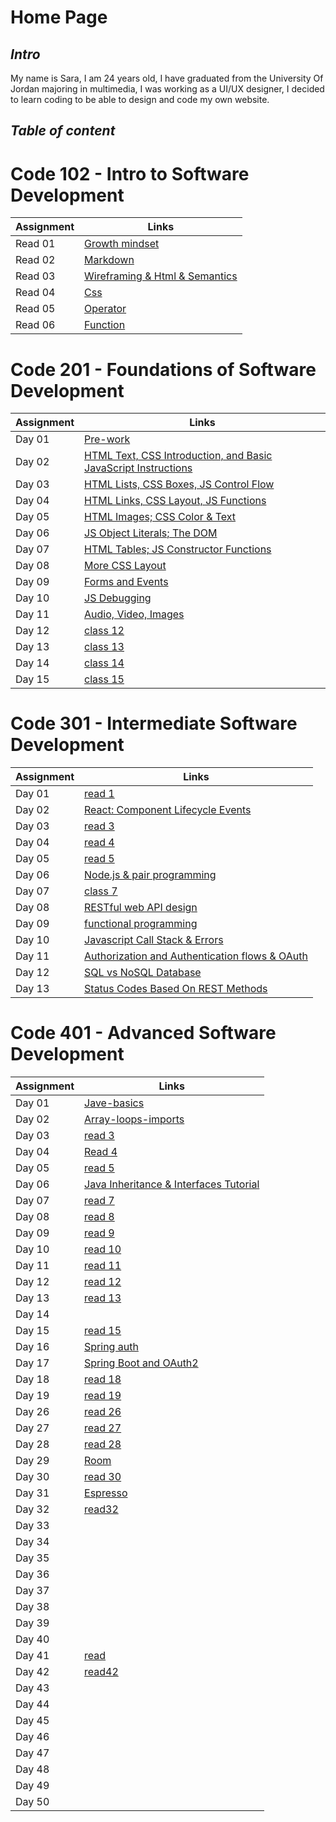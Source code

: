 # Home Page 

## ***Intro***

My name is Sara, I am 24 years old, I have graduated from the University Of Jordan majoring in multimedia, I was working as a UI/UX designer, I decided to learn coding to be able to design and code my own website.

## ***Table of content***
# Code 102 - Intro to Software Development
Assignment | Links 
-----------|-------------
Read 01 | [Growth mindset](growthMindset.md)
Read 02 | [Markdown](aboutMd.md)
Read 03 | [Wireframing & Html & Semantics](about3topics.md)
Read 04 | [Css](aboutCss.md)
Read 05 | [Operator](aboutOperator.md)
Read 06 | [Function](aboutFunction.md)

# Code 201 - Foundations of Software Development
| Assignment | Links |
| -----------|------------- |
| Day 01 | [Pre-work](/class-01.md) 
Day 02 | [HTML Text, CSS Introduction, and Basic JavaScript Instructions](class-02.md)
Day 03 | [HTML Lists, CSS Boxes, JS Control Flow](class-03.md)
Day 04 | [HTML Links, CSS Layout, JS Functions](class-04.md)
Day 05 | [HTML Images; CSS Color & Text](class-05.md)
Day 06 | [JS Object Literals; The DOM](class-06.md)
Day 07 | [HTML Tables; JS Constructor Functions](class-07.md)
Day 08 | [More CSS Layout](class-08.md)
Day 09 | [Forms and Events](class-09.md)
Day 10 | [JS Debugging](class-10.md)
Day 11 | [Audio, Video, Images](class-11.md)
Day 12 | [class 12](class-12.md)
Day 13 | [class 13](class-13.md)
Day 14 | [class 14](class-14.md)
Day 15 | [ class 15](class-15.md)


# Code 301 - Intermediate Software Development
| Assignment | Links |
| -----------|------------- |
| Day 01 | [read 1](Code-301-Reading-notes/301-class-01.md) |
| Day 02 | [React: Component Lifecycle Events](Code-301-Reading-notes/301-class-02.md) |
| Day 03 | [read 3](Code-301-Reading-notes/301-class-03.md) |
| Day 04 | [read 4](Code-301-Reading-notes/301-class-04.md) |
| Day 05 | [read 5](Code-301-Reading-notes/301-class-05.md) |
| Day 06 | [Node.js & pair programming](Code-301-Reading-notes/301-class-06.md)|
| Day 07 | [class 7](Code-301-Reading-notes/301-class-07.md)|
| Day 08 | [RESTful web API design](Code-301-Reading-notes/301-class-08.md)|
| Day 09 | [functional programming](Code-301-Reading-notes/301-class-09.md)|
| Day 10 | [Javascript Call Stack & Errors](Code-301-Reading-notes/301-class-10.md)|
| Day 11 | [Authorization and Authentication flows & OAuth](Code-301-Reading-notes/301-class-11.md) |
| Day 12 | [SQL vs NoSQL Database](Code-301-Reading-notes/301-class-12.md) |
| Day 13 | [Status Codes Based On REST Methods](Code-301-Reading-notes/301-class-13.md) |


# Code 401 - Advanced Software Development
| Assignment | Links |
| -----------|------------- |
| Day 01 | [Jave-basics](Code-401-Reading-notes/Jave-basics.md) |
| Day 02 | [Array-loops-imports](Code-401-Reading-notes/Array-loops-imports.md) |
| Day 03 | [read 3](Code-401-Reading-notes/read3.md) |
| Day 04 | [Read 4](Code-401-Reading-notes/read4.md) |
| Day 05 | [read 5](Code-401-Reading-notes/read5.md) |
| Day 06 | [Java Inheritance & Interfaces Tutorial](Code-401-Reading-notes/read6.md) |
| Day 07 | [read 7](Code-401-Reading-notes/read7.md) |
| Day 08 | [read 8](Code-401-Reading-notes/read8.md) |
| Day 09 | [read 9](Code-401-Reading-notes/read9.md) |
| Day 10 | [read 10](Code-401-Reading-notes/read10.md) |
| Day 11 | [read 11](Code-401-Reading-notes/read11.md) |
| Day 12 | [read 12]() |
| Day 13 | [read 13](Code-401-Reading-notes/read13.md) |
| Day 14 | []() |
| Day 15 | [read 15](Code-401-Reading-notes/read15.md) |
| Day 16 | [Spring auth](Code-401-Reading-notes/read16.md) |
| Day 17 | [Spring Boot and OAuth2](Code-401-Reading-notes/read17.md) |
| Day 18 | [read 18](Code-401-Reading-notes/read18.md) |
| Day 19 | [read 19](Code-401-Reading-notes/read19.md) |
| Day 26 | [read 26](Code-401-Reading-notes/read26.md) |
| Day 27 | [read 27](Code-401-Reading-notes/read27.md) |
| Day 28 | [read 28](Code-401-Reading-notes/read28.md) |
| Day 29 | [Room](Code-401-Reading-notes/read29.md) |
| Day 30 | [read 30](Code-401-Reading-notes/read30.md) |
| Day 31 | [Espresso](Code-401-Reading-notes/Espresso.md) |
| Day 32 | [read32 ](Code-401-Reading-notes/read32.md) |
| Day 33 | []() |
| Day 34 | []() |
| Day 35 | []() |
| Day 36 | []() |
| Day 37 | []() |
| Day 38 | []() |
| Day 39 | []() |
| Day 40 | []() |
| Day 41 | [read]() |
| Day 42 | [read42](Code-401-Reading-notes/read42.md) |
| Day 43 | []() |
| Day 44 | []() |
| Day 45 | []() |
| Day 46 | []() |
| Day 47 | []() |
| Day 48 | []() |
| Day 49 | []() |
| Day 50 | []() |